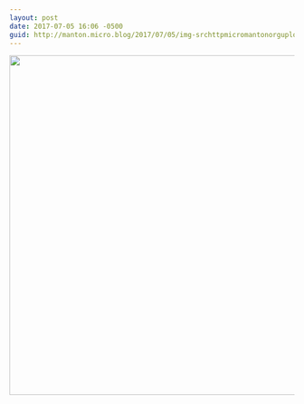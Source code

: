 ```yaml
---
layout: post
date: 2017-07-05 16:06 -0500
guid: http://manton.micro.blog/2017/07/05/img-srchttpmicromantonorguploadsccbadjpg-width.html
---
```

<img src="http://micro.manton.org/uploads/2017/c50cb38a3d.jpg" width="600" height="600" />
